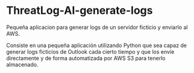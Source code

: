 # ThreatLog-AI-generate-logs
Pequeña aplicacion para generar logs de un servidor ficticio y enviarlo al AWS.

Consiste en una pequeña aplicación utilizando Python que sea capaz de generar logs ficticios de Outlook cada cierto tiempo y que los envíe directamente y de forma automatizada por AWS S3 para tenerlo almacenado.
